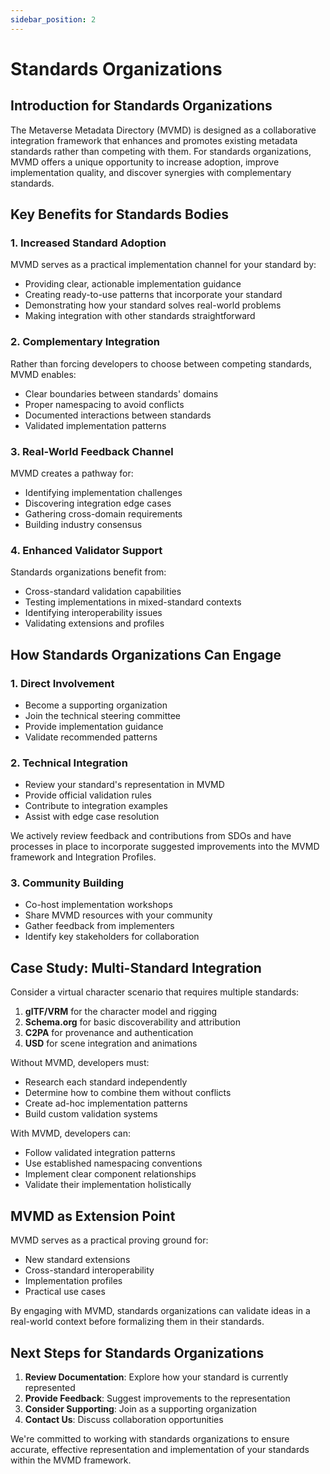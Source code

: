 ```yaml
---
sidebar_position: 2
---
```


# Standards Organizations

## Introduction for Standards Organizations

The Metaverse Metadata Directory (MVMD) is designed as a collaborative integration framework that enhances and promotes existing metadata standards rather than competing with them. For standards organizations, MVMD offers a unique opportunity to increase adoption, improve implementation quality, and discover synergies with complementary standards.

## Key Benefits for Standards Bodies

### 1. Increased Standard Adoption

MVMD serves as a practical implementation channel for your standard by:
- Providing clear, actionable implementation guidance
- Creating ready-to-use patterns that incorporate your standard
- Demonstrating how your standard solves real-world problems
- Making integration with other standards straightforward

### 2. Complementary Integration

Rather than forcing developers to choose between competing standards, MVMD enables:
- Clear boundaries between standards' domains
- Proper namespacing to avoid conflicts
- Documented interactions between standards
- Validated implementation patterns

### 3. Real-World Feedback Channel

MVMD creates a pathway for:
- Identifying implementation challenges
- Discovering integration edge cases
- Gathering cross-domain requirements
- Building industry consensus

### 4. Enhanced Validator Support

Standards organizations benefit from:
- Cross-standard validation capabilities
- Testing implementations in mixed-standard contexts
- Identifying interoperability issues
- Validating extensions and profiles

## How Standards Organizations Can Engage

### 1. Direct Involvement

- Become a supporting organization
- Join the technical steering committee
- Provide implementation guidance
- Validate recommended patterns

### 2. Technical Integration

- Review your standard's representation in MVMD
- Provide official validation rules
- Contribute to integration examples
- Assist with edge case resolution

We actively review feedback and contributions from SDOs and have processes in place to incorporate suggested improvements into the MVMD framework and Integration Profiles.

### 3. Community Building

- Co-host implementation workshops
- Share MVMD resources with your community
- Gather feedback from implementers
- Identify key stakeholders for collaboration

## Case Study: Multi-Standard Integration

Consider a virtual character scenario that requires multiple standards:

1. **glTF/VRM** for the character model and rigging
2. **Schema.org** for basic discoverability and attribution
3. **C2PA** for provenance and authentication
4. **USD** for scene integration and animations

Without MVMD, developers must:
- Research each standard independently
- Determine how to combine them without conflicts
- Create ad-hoc implementation patterns
- Build custom validation systems

With MVMD, developers can:
- Follow validated integration patterns
- Use established namespacing conventions
- Implement clear component relationships
- Validate their implementation holistically

## MVMD as Extension Point

MVMD serves as a practical proving ground for:
- New standard extensions
- Cross-standard interoperability
- Implementation profiles
- Practical use cases

By engaging with MVMD, standards organizations can validate ideas in a real-world context before formalizing them in their standards.

## Next Steps for Standards Organizations

1. **Review Documentation**: Explore how your standard is currently represented
2. **Provide Feedback**: Suggest improvements to the representation
3. **Consider Supporting**: Join as a supporting organization
4. **Contact Us**: Discuss collaboration opportunities

We're committed to working with standards organizations to ensure accurate, effective representation and implementation of your standards within the MVMD framework. 